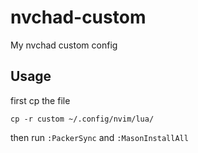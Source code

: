 # nvchad-custom
My nvchad custom config

## Usage
first cp the file
```
cp -r custom ~/.config/nvim/lua/
```
then run `:PackerSync` and `:MasonInstallAll` 

